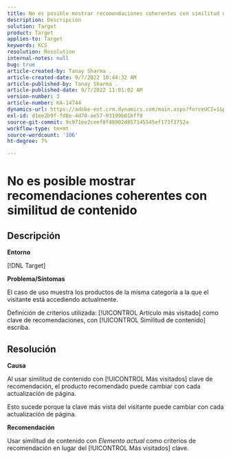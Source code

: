 ```yaml
---
title: No es posible mostrar recomendaciones coherentes con similitud de contenido
description: Descripción
solution: Target
product: Target
applies-to: Target
keywords: KCS
resolution: Resolution
internal-notes: null
bug: true
article-created-by: Tanay Sharma .
article-created-date: 9/7/2022 10:44:32 AM
article-published-by: Tanay Sharma .
article-published-date: 9/7/2022 11:01:02 AM
version-number: 3
article-number: KA-14744
dynamics-url: https://adobe-ent.crm.dynamics.com/main.aspx?forceUCI=1&pagetype=entityrecord&etn=knowledgearticle&id=d1bc1008-9a2e-ed11-9db1-002248086735
exl-id: d1ee2b9f-fd8e-4d70-ae57-93199b01bff9
source-git-commit: 9c971ee2ceef8f48902d857145545ef173f3752a
workflow-type: tm+mt
source-wordcount: '106'
ht-degree: 7%

---
```


# No es posible mostrar recomendaciones coherentes con similitud de contenido

## Descripción


<b>Entorno</b>

[!DNL Target]



<b>Problema/Síntomas</b>

El caso de uso muestra los productos de la misma categoría a la que el visitante está accediendo actualmente.

Definición de criterios utilizada: [!UICONTROL Artículo más visitado] como clave de recomendaciones, con [!UICONTROL Similitud de contenido] escriba.


## Resolución


<b>Causa</b>

Al usar similitud de contenido con [!UICONTROL Más visitados] clave de recomendación, el producto recomendado puede cambiar con cada actualización de página.

Esto sucede porque la clave más vista del visitante puede cambiar con cada actualización de página.



<b>Recomendación</b>

Usar similitud de contenido con *Elemento actual* como criterios de recomendación en lugar del [!UICONTROL Más visitados] clave.
